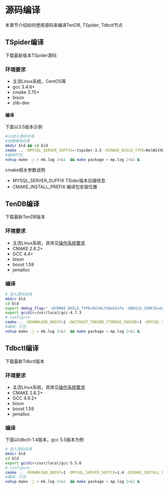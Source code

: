 # 源码编译
本章节介绍如何使用源码来编译TenDB, TSpider, Tdbctl节点

## TSpider编译
下载最新版本TSpider源码  

### 环境要求
- 主流Linux系统，CentOS等
- gcc 3.4.6+
- cmake 3.75+
- bison
- zlib-dev

#### 编译
下面以3.5版本示例
```bash
#cd进入源码仓库
#创建编译目录
mkdir bld && cd bld
cmake .. -DMYSQL_SERVER_SUFFIX=-tspider-3.5 -DCMAKE_BUILD_TYPE=RelWithDebInfo -DCMAKE_INSTALL_PREFIX=/usr/local/mysql -DBUILD_CONFIG=mysql_release -DWITH_EMBEDDED_SERVER=OFF -DWITH_JEMALLOC=no -DWITH_SSL=no -DWITHOUT_MROONGA_STORAGE_ENGINE=1 -DWITHOUT_TOKUDB_STORAGE_ENGINE=1 -DWITHOUT_MARIA_STORAGE_ENGINE=1 -DWITH_ARIA_STORAGE_ENGINE=0 -DWITH_NUMA=no -DWITH_WSREP=0
#编译打包
nohup make -j > mk.log 2>&1  && make package > mp.log 2>&1 &
```

cmake相关参数说明
- MYSQL_SERVER_SUFFIX
TSider版本后缀信息
- CMAKE_INSTALL_PREFIX
编译包安装位置

## TenDB编译
下载最新TenDB版本

### 环境要求
- 主流Linux系统，具体见[操作系统要求](https://www.mysql.com/support/supportedplatforms/database.html)
- CMAKE 2.8.2+
- GCC 4.4+
- bison
- boost 1.59
- jemalloc

### 编译
```bash
# 进入源码目录
mkdir bld
cd bld
export debug_flag=" -DCMAKE_BUILD_TYPE=RelWithDebInfo -DBUILD_CONFIG=mysql_release "
export gccdir=/usr/local/gcc-4.7.3
# configure
cmake .. -DDOWNLOAD_BOOST=1 -DWITHOUT_TOKUDB_STORAGE_ENGINE=1 -DMYSQL_SERVER_SUFFIX=$suffix $debug_flag -DFEATURE_SET=community -DWITH_EMBEDDED_SERVER=OFF -DCMAKE_C_COMPILER=$gccdir/bin/gcc -DCMAKE_CXX_COMPILER=$gccdir/bin/g++ -DCMAKE_INSTALL_PREFIX=/usr/local/mysql -DCMAKE_CXX_FLAGS="-static-libgcc -static-libstdc++" -DCMAKE_C_FLAGS="-static-libgcc" -DWITH_QUERY_RESPONSE_TIME=on
#编译，打包
nohup make -j > mk.log 2>&1  && make package > mp.log 2>&1 &
```

## Tdbctl编译
下载最新Tdbctl版本

### 环境要求
- 主流Linux系统，具体见[操作系统要求](https://www.mysql.com/support/supportedplatforms/database.html)
- CMAKE 2.8.2+
- GCC 4.9.2+
- bison
- boost 1.59
- jemalloc

### 编译
下面以tdbctl-1.4版本，gcc 5.5版本为例
```bash
# 进入源码目录
mkdir bld
cd bld
export gccdir=/usr/local/gcc-5.5.0
# configure
cmake .. -DDOWNLOAD_BOOST=1 -DMYSQL_SERVER_SUFFIX=1.4 -DCMAKE_INSTALL_PREFIX=/usr/local/mysql  -DCMAKE_BUILD_TYPE=RelWithDebInfo -DBUILD_CONFIG=mysql_release -DCMAKE_C_COMPILER=$gccdir/bin/gcc -DCMAKE_CXX_COMPILER=$gccdir/bin/g++ -DCMAKE_CXX_FLAGS="-static-libgcc -static-libstdc++" -DCMAKE_C_FLAGS="-static-libgcc" -DFEATURE_SET=community -DWITH_EMBEDDED_SERVER=OFF  -DWITH_QUERY_RESPONSE_TIME=on
#编译，打包
nohup make -j > mk.log 2>&1  && make package > mp.log 2>&1 &
```